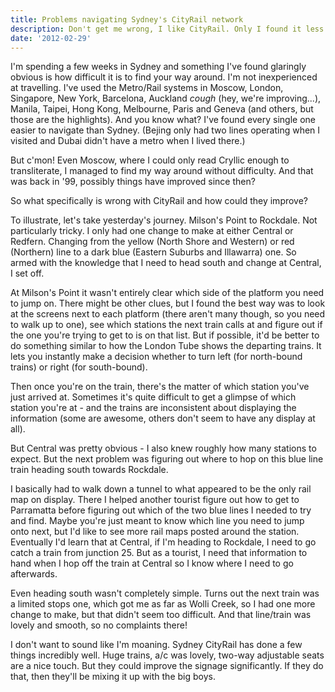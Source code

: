 ```yaml
---
title: Problems navigating Sydney's CityRail network
description: Don't get me wrong, I like CityRail. Only I found it less than ideal to find my way around. Definitely room for improvement
date: '2012-02-29'
---
```

I'm spending a few weeks in Sydney and something I've found glaringly obvious is how difficult it is to find your way around. I'm not inexperienced at travelling. I've used the Metro/Rail systems in Moscow, London, Singapore, New York, Barcelona, Auckland *cough* (hey, we're improving...), Manila, Taipei, Hong Kong, Melbourne, Paris and Geneva (and others, but those are the highlights). And you know what? I've found every single one easier to navigate than Sydney. (Bejing only had two lines operating when I visited and Dubai didn't have a metro when I lived there.)

But c'mon! Even Moscow, where I could only read Cryllic enough to transliterate, I managed to find my way around without difficulty. And that was back in '99, possibly things have improved since then?

So what specifically is wrong with CityRail and how could they improve?

To illustrate, let's take yesterday's journey. Milson's Point to Rockdale. Not particularly tricky. I only had one change to make at either Central or Redfern. Changing from the yellow (North Shore and Western) or red (Northern) line to a dark blue (Eastern Suburbs and Illawarra) one. So armed with the knowledge that I need to head south and change at Central, I set off.

At Milson's Point it wasn't entirely clear which side of the platform you need to jump on. There might be other clues, but I found the best way was to look at the screens next to each platform (there aren't many though, so you need to walk up to one), see which stations the next train calls at and figure out if the one you're trying to get to is on that list. But if possible, it'd be better to do something similar to how the London Tube shows the departing trains. It lets you instantly make a decision whether to turn left (for north-bound trains) or right (for south-bound).

Then once you're on the train, there's the matter of which station you've just arrived at. Sometimes it's quite difficult to get a glimpse of which station you're at - and the trains are inconsistent about displaying the information (some are awesome, others don't seem to have any display at all).

But Central was pretty obvious - I also knew roughly how many stations to expect. But the next problem was figuring out where to hop on this blue line train heading south towards Rockdale.

I basically had to walk down a tunnel to what appeared to be the only rail map on display. There I helped another tourist figure out how to get to Parramatta before figuring out which of the two blue lines I needed to try and find. Maybe you're just meant to know which line you need to jump onto next, but I'd like to see more rail maps posted around the station. Eventually I'd learn that at Central, if I'm heading to Rockdale, I need to go catch a train from junction 25. But as a tourist, I need that information to hand when I hop off the train at Central so I know where I need to go afterwards.

Even heading south wasn't completely simple. Turns out the next train was a limited stops one, which got me as far as Wolli Creek, so I had one more change to make, but that didn't seem too difficult. And that line/train was lovely and smooth, so no complaints there!

I don't want to sound like I'm moaning. Sydney CityRail has done a few things incredibly well. Huge trains, a/c was lovely, two-way adjustable seats are a nice touch. But they could improve the signage significantly. If they do that, then they'll be mixing it up with the big boys.
